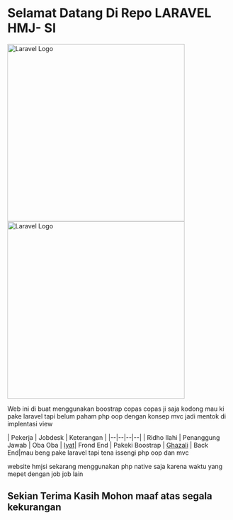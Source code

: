 # Selamat Datang Di Repo  LARAVEL HMJ- SI 

<p ><a  href="sisfouinam.com"  target="_blank"><img  src="https://cdn.discordapp.com/attachments/873016107391402044/1118054320089342012/2343.png"  width="400"  alt="Laravel Logo"></a><a  href="https://laravel.com"  target="_blank"><img  src="https://raw.githubusercontent.com/laravel/art/master/logo-lockup/5%20SVG/2%20CMYK/1%20Full%20Color/laravel-logolockup-cmyk-red.svg"  width="400"  alt="Laravel Logo"></a></p>


Web ini di buat menggunakan boostrap copas copas ji saja kodong mau ki pake laravel tapi belum paham php oop dengan konsep mvc jadi mentok di implentasi view

			   
| Pekerja  | Jobdesk  | Keterangan  |
|--|--|--|--|
| Ridho Ilahi | Penanggung Jawab  | Oba Oba
| [Iyat](github.com/rynhdyt19)| Frond End | Pakeki Boostrap
 | [Ghazali](github.com/cipaxdragon)  | Back End|mau beng pake laravel tapi tena issengi php oop dan mvc 


website hmjsi sekarang menggunakan php native saja karena waktu yang mepet dengan job job lain


## Sekian Terima Kasih Mohon maaf atas segala kekurangan
